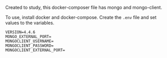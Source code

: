 Created to study, this docker-composer file has mongo and mongo-client.

To use, install docker and docker-compose.
Create the `.env` file and set values to the variables.

```.env
VERSION=4.4.6
MONGO_EXTERNAL_PORT=
MONGOCLIENT_USERNAME=
MONGOCLIENT_PASSWORD=
MONGOCLIENT_EXTERNAL_PORT=
```
